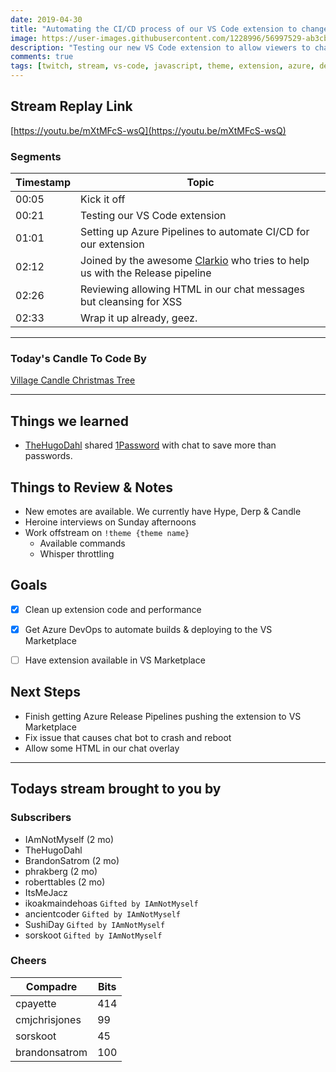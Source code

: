 ```yaml
---
date: 2019-04-30 
title: "Automating the CI/CD process of our VS Code extension to change themes based on Twitch chat."
image: https://user-images.githubusercontent.com/1228996/56997529-ab3cb300-6b6d-11e9-80d7-8cc9845be04c.png
description: "Testing our new VS Code extension to allow viewers to change our VS Code theme via chat.  Then worked to automate the CI/CD process using Azure DevOps."
comments: true
tags: [twitch, stream, vs-code, javascript, theme, extension, azure, devops]
---
```


## Stream Replay Link

[https://youtu.be/mXtMFcS-wsQ](https://youtu.be/mXtMFcS-wsQ)

<!--more-->

### Segments

Timestamp | Topic
--- | ---
00:05 | Kick it off
00:21 | Testing our VS Code extension
01:01 | Setting up Azure Pipelines to automate CI/CD for our extension
02:12 | Joined by the awesome [Clarkio](https://www.twitch.tv/clarkio) who tries to help us with the Release pipeline
02:26 | Reviewing allowing HTML in our chat messages but cleansing for XSS
02:33 | Wrap it up already, geez.

---

### Today's Candle To Code By

[Village Candle Christmas Tree](https://amzn.to/2Djr7R0)

---

## Things we learned

- [TheHugoDahl](https://github.com/hugodahl) shared [1Password](https://1password.com/) with chat to save more than passwords.


## Things to Review & Notes

- New emotes are available.  We currently have Hype, Derp & Candle
- Heroine interviews on Sunday afternoons
- Work offstream on `!theme {theme name}`
  - Available commands
  - Whisper throttling


## Goals

- [x] Clean up extension code and performance
- [x] Get Azure DevOps to automate builds & deploying to the VS Marketplace
- [ ] Have extension available in VS Marketplace


## Next Steps

- Finish getting Azure Release Pipelines pushing the extension to VS Marketplace
- Fix issue that causes chat bot to crash and reboot
- Allow some HTML in our chat overlay

---

## Todays stream brought to you by

### Subscribers

- IAmNotMyself (2 mo)
- TheHugoDahl
- BrandonSatrom (2 mo)
- phrakberg (2 mo)
- roberttables (2 mo)
- ItsMeJacz
- ikoakmaindehoas `Gifted by IAmNotMyself`
- ancientcoder `Gifted by IAmNotMyself`
- SushiDay `Gifted by IAmNotMyself`
- sorskoot `Gifted by IAmNotMyself`

### Cheers

Compadre | Bits
--- | ---
cpayette | 414
cmjchrisjones | 99
sorskoot | 45
brandonsatrom | 100

